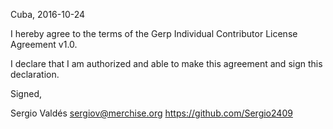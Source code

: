 Cuba, 2016-10-24

I hereby agree to the terms of the Gerp Individual Contributor License
Agreement v1.0.

I declare that I am authorized and able to make this agreement and sign this
declaration.

Signed,

Sergio Valdés sergiov@merchise.org https://github.com/Sergio2409
